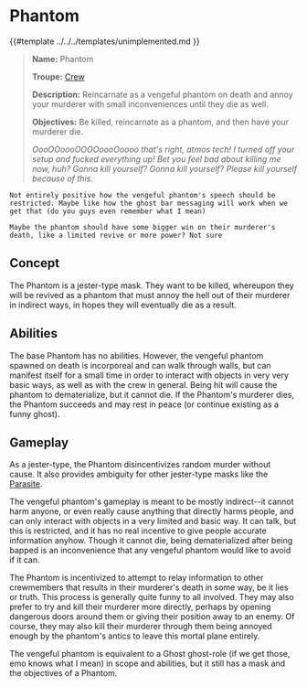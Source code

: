 # Phantom

{{#template ../../../templates/unimplemented.md }}

> **Name:** Phantom
>
> **Troupe:** [Crew](../crew.md)
>
> **Description:** Reincarnate as a vengeful phantom on death and annoy your murderer with small inconveniences until they die as well.
>
> **Objectives:** Be killed, reincarnate as a phantom, and then have your murderer die.
>
> *OooOOoooOOOOoooOoooo that's right, atmos tech! I turned off your setup and fucked everything up! Bet you feel bad about killing me now, huh? Gonna kill yourself? Gonna kill yourself? Please kill yourself because of this.*

```admonish warning
Not entirely positive how the vengeful phantom's speech should be restricted. Maybe like how the ghost bar messaging will work when we get that (do you guys even remember what I mean)

Maybe the phantom should have some bigger win on their murderer's death, like a limited revive or more power? Not sure
```

## Concept

The Phantom is a jester-type mask. They want to be killed, whereupon they will be revived as a phantom that must annoy the hell out of their murderer in indirect ways, in hopes they will eventually die as a result.

## Abilities

The base Phantom has no abilities. However, the vengeful phantom spawned on death is incorporeal and can walk through walls, but can manifest itself for a small time in order to interact with objects in very very basic ways, as well as with the crew in general. Being hit will cause the phantom to dematerialize, but it cannot die. If the Phantom's murderer dies, the Phantom succeeds and may rest in peace (or continue existing as a funny ghost).

## Gameplay

As a jester-type, the Phantom disincentivizes random murder without cause. It also provides ambiguity for other jester-type masks like the [Parasite](./parasite.md).

The vengeful phantom's gameplay is meant to be mostly indirect--it cannot harm anyone, or even really cause anything that directly harms people, and can only interact with objects in a very limited and basic way. It can talk, but this is restricted, and it has no real incentive to give people accurate information anyhow. Though it cannot die, being dematerialized after being bapped is an inconvenience that any vengeful phantom would like to avoid if it can.

The Phantom is incentivized to attempt to relay information to other crewmembers that results in their murderer's death in some way, be it lies or truth. This process is generally quite funny to all involved. They may also prefer to try and kill their murderer more directly, perhaps by opening dangerous doors around them or giving their position away to an enemy. Of course, they may also kill their murderer through them being annoyed enough by the phantom's antics to leave this mortal plane entirely.

The vengeful phantom is equivalent to a Ghost ghost-role (if we get those, emo knows what I mean) in scope and abilities, but it still has a mask and the objectives of a Phantom.